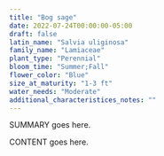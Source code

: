 ```yaml
---
title: "Bog sage"
date: 2022-07-24T00:00:00-05:00
draft: false
latin_name: "Salvia uliginosa"
family_name: "Lamiaceae"
plant_type: "Perennial"
bloom_time: "Summer;Fall"
flower_color: "Blue"
size_at_maturity: "1-3 ft"
water_needs: "Moderate"
additional_characteristices_notes: ""
---
```


SUMMARY goes here.

<!--more-->

CONTENT goes here.